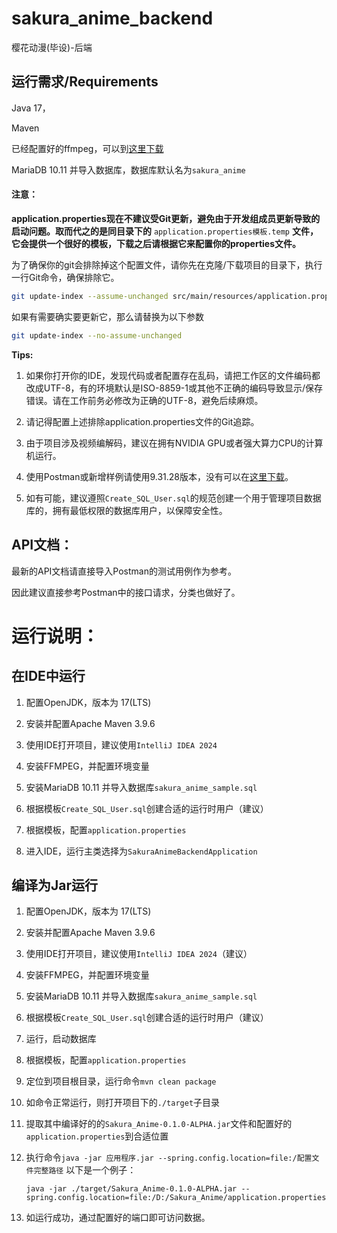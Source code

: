 # sakura_anime_backend

樱花动漫(毕设)-后端

## 运行需求/Requirements

Java 17，

Maven

已经配置好的ffmpeg，可以到[这里下载](https://www.ffmpeg.org/download.html)

MariaDB 10.11 并导入数据库，数据库默认名为```sakura_anime```

#### 注意：

**application.properties现在不建议受Git更新，避免由于开发组成员更新导致的启动问题。取而代之的是同目录下的** ```application.properties模板.temp``` **文件，它会提供一个很好的模板，下载之后请根据它来配置你的properties文件。**

为了确保你的git会排除掉这个配置文件，请你先在克隆/下载项目的目录下，执行一行Git命令，确保排除它。

```bash
git update-index --assume-unchanged src/main/resources/application.properties
```

如果有需要确实要更新它，那么请替换为以下参数

```bash
git update-index --no-assume-unchanged
```

**Tips:**

1. 如果你打开你的IDE，发现代码或者配置存在乱码，请把工作区的文件编码都改成UTF-8，有的环境默认是ISO-8859-1或其他不正确的编码导致显示/保存错误。请在工作前务必修改为正确的UTF-8，避免后续麻烦。

2. 请记得配置上述排除application.properties文件的Git追踪。

3. 由于项目涉及视频编解码，建议在拥有NVIDIA GPU或者强大算力CPU的计算机运行。

4. 使用Postman或新增样例请使用9.31.28版本，没有可以在[这里下载](https://github.com/Radium-bit/postman_noLogin_backup/releases/tag/9.31.28)。

5. 如有可能，建议遵照`Create_SQL_User.sql`的规范创建一个用于管理项目数据库的，拥有最低权限的数据库用户，以保障安全性。

## API文档：

最新的API文档请直接导入Postman的测试用例作为参考。

因此建议直接参考Postman中的接口请求，分类也做好了。

# 运行说明：

## 在IDE中运行

1. 配置OpenJDK，版本为 17(LTS)

2. 安装并配置Apache Maven 3.9.6

3. 使用IDE打开项目，建议使用`IntelliJ IDEA 2024`

4. 安装FFMPEG，并配置环境变量

5. 安装MariaDB 10.11 并导入数据库`sakura_anime_sample.sql`

6. 根据模板`Create_SQL_User.sql`创建合适的运行时用户（建议）

7. 根据模板，配置`application.properties`

8. 进入IDE，运行主类选择为`SakuraAnimeBackendApplication`

## 编译为Jar运行

1. 配置OpenJDK，版本为 17(LTS)

2. 安装并配置Apache Maven 3.9.6

3. 使用IDE打开项目，建议使用`IntelliJ IDEA 2024`（建议）

4. 安装FFMPEG，并配置环境变量

5. 安装MariaDB 10.11 并导入数据库`sakura_anime_sample.sql`

6. 根据模板`Create_SQL_User.sql`创建合适的运行时用户（建议）

7. 运行，启动数据库

8. 根据模板，配置`application.properties`

9. 定位到项目根目录，运行命令`mvn clean package`

10. 如命令正常运行，则打开项目下的`./target`子目录

11. 提取其中编译好的的`Sakura_Anime-0.1.0-ALPHA.jar`文件和配置好的`application.properties`到合适位置

12. 执行命令`java -jar 应用程序.jar --spring.config.location=file:/配置文件完整路径`   以下是一个例子：
    
    `java -jar ./target/Sakura_Anime-0.1.0-ALPHA.jar --spring.config.location=file:/D:/Sakura_Anime/application.properties`

13. 如运行成功，通过配置好的端口即可访问数据。